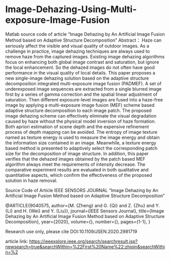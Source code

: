 # Image-Dehazing-Using-Multi-exposure-Image-Fusion
Matlab source code of article “Image Dehazing by An Artificial Image Fusion Method based on Adaptive Structure Decomposition”
Abstract：
Haze can seriously affect the visible and visual quality of outdoor images. As a challenge in practice, image dehazing techniques are always used to remove haze from the captured images. Existing image dehazing algorithms focus on enhancing both global image contrast and saturation, but ignore the local enhancement. So the dehazed images do not often have good performance in the visual quality of local details. This paper proposes a new single-image dehazing solution based on the adaptive structure decomposition integrated multi-exposure image fusion (PADMEF). A set of underexposed image sequences are extracted from a single blurred image first by a series of gamma correction and the spatial linear adjustment of saturation. Then different exposure-level images are fused into a haze-free image by applying a multi-exposure image fusion (MEF) scheme based adaptive structure decomposition to each image patch. The proposed image dehazing scheme can effectively eliminate the visual degradation caused by haze without the physical model inversion of haze formation. Both apriori estimation of scene depth and the expensive refinement process of depth mapping can be avoided. The entropy of image texture named as texture energy is used to measure the image energy and obtain the information size contained in an image. Meanwhile, a texture energy based method is presented to adaptively select the corresponding patch size for the decomposition of image structure. In addition, this paper verifies that the dehazed images obtained by the patch based MEF algorithm always meet the requirements of intensity decrease. The comparative experiment results are evaluated in both qualitative and quantitative aspects, which confirm the effectiveness of the proposed solution in haze removal.



Source Code of Article IEEE SENSORS JOURNAL “Image Dehazing by An Artificial Image Fusion Method based on Adaptive Structure Decomposition” 

@ARTICLE{9040575,
  author={M. {Zheng} and G. {Qi} and Z. {Zhu} and Y. {Li} and H. {Wei} and Y. {Liu}},
  journal={IEEE Sensors Journal}, 
  title={Image Dehazing by An Artificial Image Fusion Method based on Adaptive Structure Decomposition}, 
  year={2020},
  volume={},
  number={},
  pages={1-1},
  }
  
Research use only, please cite DOI:10.1109/JSEN.2020.2981719


article link:
https://ieeexplore.ieee.org/search/searchresult.jsp?newsearch=true&searchWithin=%22First%20Name%22:zhiqin&searchWithin=%2
